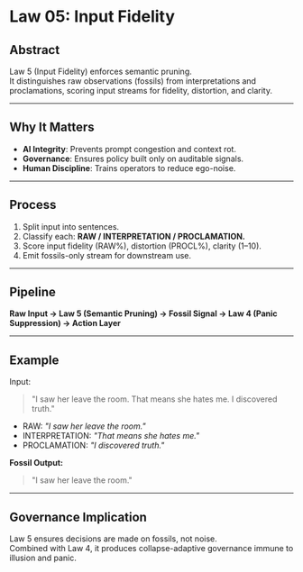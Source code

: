 # Law 05: Input Fidelity

## Abstract
Law 5 (Input Fidelity) enforces semantic pruning.  
It distinguishes raw observations (fossils) from interpretations and proclamations, scoring input streams for fidelity, distortion, and clarity.

---

## Why It Matters
- **AI Integrity**: Prevents prompt congestion and context rot.  
- **Governance**: Ensures policy built only on auditable signals.  
- **Human Discipline**: Trains operators to reduce ego-noise.  

---

## Process
1. Split input into sentences.  
2. Classify each: **RAW / INTERPRETATION / PROCLAMATION.**  
3. Score input fidelity (RAW%), distortion (PROCL%), clarity (1–10).  
4. Emit fossils-only stream for downstream use.  

---

## Pipeline
**Raw Input → Law 5 (Semantic Pruning) → Fossil Signal → Law 4 (Panic Suppression) → Action Layer**

---

## Example
Input:  
> "I saw her leave the room. That means she hates me. I discovered truth."

- RAW: *"I saw her leave the room."*  
- INTERPRETATION: *"That means she hates me."*  
- PROCLAMATION: *"I discovered truth."*  

**Fossil Output:**  
> "I saw her leave the room."

---

## Governance Implication
Law 5 ensures decisions are made on fossils, not noise.  
Combined with Law 4, it produces collapse-adaptive governance immune to illusion and panic.
